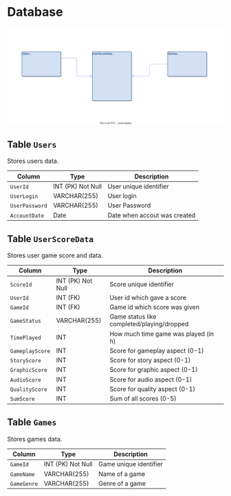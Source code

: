 # Database
![Database Diagram](DatabaseDiagram.svg)

 ## Table `Users`
 Stores users data.

| Column         | Type              | Description                  |
|----------------|-------------------|------------------------------|
| `UserId`       | INT (PK) Not Null | User unique identifier       |
| `UserLogin`    | VARCHAR(255)      | User login                   |
| `UserPassword` | VARCHAR(255)      | User Password                |
| `AccountDate`  | Date              | Date when accout was created |

 ## Table `UserScoreData`
 Stores user game score and data.

| Column          | Type              | Description                                |
|-----------------|-------------------|--------------------------------------------|
| `ScoreId`       | INT (PK) Not Null | Score unique identifier                    |
| `UserId`        | INT (FK)          | User id which gave a score                 |
| `GameId`        | INT (FK)          | Game id which score was given              |
| `GameStatus`    | VARCHAR(255)      | Game status like completed/playing/dropped |
| `TimePlayed`    | INT               | How much time game was played (in h)       |
| `GameplayScore` | INT               | Score for gameplay aspect (0-1)            |
| `StoryScore`    | INT               | Score for story aspect (0-1)               |
| `GraphicScore`  | INT               | Score for graphic aspect (0-1)             |
| `AudioScore`    | INT               | Score for audio aspect (0-1)               |
| `QualityScore`  | INT               | Score for quality aspect (0-1)             |
| `SumScore`      | INT               | Sum of all scores (0-5)                    |

 ## Table `Games`
Stores games data.

| Column         | Type              | Description            |
|----------------|-------------------|------------------------|
| `GameId`       | INT (PK) Not Null | Game unique identifier |
| `GameName`     | VARCHAR(255)      | Name of a game         |
| `GameGenre`    | VARCHAR(255)      | Genre of a game        |